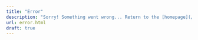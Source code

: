 ```yaml
---
title: "Error"
description: "Sorry! Something went wrong... Return to the [homepage](/)."
url: error.html
draft: true
---
```



